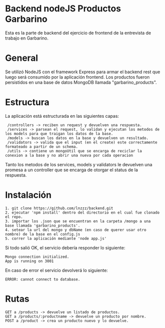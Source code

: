 # Backend nodeJS Productos Garbarino

Esta es la parte de backend del ejercicio de frontend de la entrevista de trabajo en Garbarino.

# General

Se utilizó NodeJS con el framework Express para armar el backend rest que luego será consumido por la aplicación frontend. Los productos fueron persistidos en una base de datos MongoDB llamada "garbarino_products".


# Estructura

La aplicación está estructurada en las siguientes capas:
 ```
  /controllers -> reciben un request y devuelven una respuesta.
  /services -> parsean el request, lo validan y ejecutan los metodos de los models para que traigan los datos de la base.
  /models -> buscan los datos en la base y devuelven un resultado.
  /validators -> valida que el input (en el create) este correctamente formateado a partir de un schema. 
  /utils -> contiene un mongoUtil que se encarga de reciclar la conexion a la base y no abrir una nueva por cada operacion
  ```
  
  Tanto los metodos de los services, models y validators le devuelven una promesa a un controller que se encarga de otorgar el status de la respuesta.
 
# Instalación

 ```
 1. git clone https://github.com/lnzzz/backend.git
 2. ejecutar 'npm install' dentro del directorio en el cual fue clonado el repo.
 3. importar los .json que se encuentran en la carpeta /mongo a una base llamada 'garbarino_products'.
 4. setear la url del mongo y dbName (en caso de querer usar otro nombre) de la base en el config.js
 5. correr la aplicación mediante 'node app.js'
 ```
 
 Si todo salió OK, el servicio debería responder lo siguiente:
 ```
Mongo connection initialized.
App is running on 3001
 ```
 
 En caso de error el servicio devolverá lo siguiente:
  ```
  ERROR: cannot connect to database.
  ```
  
  
  # Rutas
  
  ```
  GET a /products -> devuelve un listado de productos.
  GET a /products/:productname -> devuelve un producto por nombre.
  POST a /product -> crea un producto nuevo y lo devuelve.
  ```
